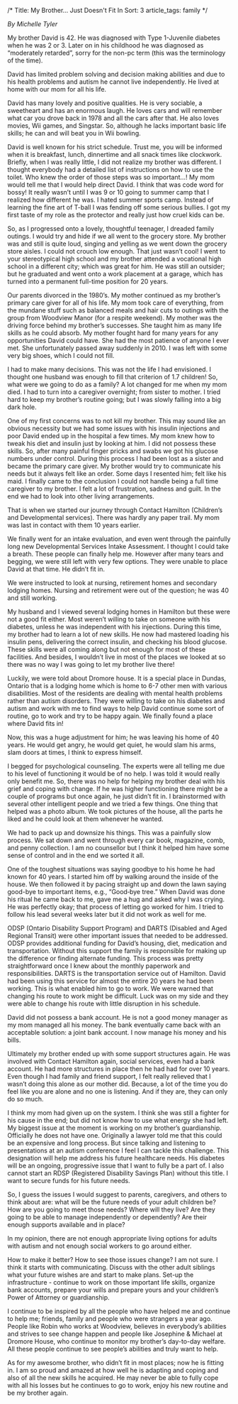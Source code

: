 /*
Title: My Brother... Just Doesn't Fit In
Sort: 3
article_tags: family
*/

*By Michelle Tyler*

My brother David is 42. He was diagnosed with Type 1-Juvenile diabetes when he was 2 or 3. Later on in his childhood he was diagnosed as “moderately retarded”, sorry for the non-pc term (this was the terminology of the time).

David has limited problem solving and decision making abilities and due to his health problems and autism he cannot live independently. He lived at home with our mom for all his life.

David has many lovely and positive qualities. He is very sociable, a sweetheart and has an enormous laugh. He loves cars and will remember what car you drove back in 1978 and all the cars after that. He also loves movies, Wii games, and Singstar. So, although he lacks important basic life skills; he can and will beat you in Wii bowling.

David is well known for his strict schedule. Trust me, you will be informed when it is breakfast, lunch, dinnertime and all snack times like clockwork. Briefly, when I was really little, I did not realize my brother was different. I thought everybody had a detailed list of instructions on how to use the toilet. Who knew the order of those steps was so important…! My mom would tell me that I would help direct David. I think that was code word for bossy! It really wasn’t until I was 9 or 10 going to summer camp that I realized how different he was. I hated summer sports camp. Instead of learning the fine art of T-ball I was fending off some serious bullies. I got my first taste of my role as the protector and really just how cruel kids can be.

So, as I progressed onto a lovely, thoughtful teenager, I dreaded family outings. I would try and hide if we all went to the grocery store. My brother was and still is quite loud, singing and yelling as we went down the grocery store aisles. I could not crouch low enough. That just wasn’t cool! I went to your stereotypical high school and my brother attended a vocational high school in a different city; which was great for him. He was still an outsider; but he graduated and went onto a work placement at a garage, which has turned into a permanent full-time position for 20 years.

Our parents divorced in the 1980’s. My mother continued as my brother’s primary care giver for all of his life. My mom took care of everything, from the mundane stuff such as balanced meals and hair cuts to outings with the group from Woodview Manor (for a respite weekend). My mother was the driving force behind my brother’s successes. She taught him as many life skills as he could absorb. My mother fought hard for many years for any opportunities David could have. She had the most patience of anyone I ever met. She unfortunately passed away suddenly in 2010. I was left with some very big shoes, which I could not fill.

I had to make many decisions. This was not the life I had envisioned. I thought one husband was enough to fill that criterion of 1.7 children! So, what were we going to do as a family? A lot changed for me when my mom died. I had to turn into a caregiver overnight; from sister to mother. I tried hard to keep my brother’s routine going; but I was slowly falling into a big dark hole.

One of my first concerns was to not kill my brother. This may sound like an obvious necessity but we had some issues with his insulin injections and poor David ended up in the hospital a few times. My mom knew how to tweak his diet and insulin just by looking at him. I did not possess these skills. So, after many painful finger pricks and swabs we got his glucose numbers under control. During this process I had been lost as a sister and became the primary care giver. My brother would try to communicate his needs but it always felt like an order. Some days I resented him; felt like his maid. I finally came to the conclusion I could not handle being a full time caregiver to my brother. I felt a lot of frustration, sadness and guilt. In the end we had to look into other living arrangements.

That is when we started our journey through Contact Hamilton (Children’s and Developmental services). There was hardly any paper trail. My mom was last in contact with them 10 years earlier.

We finally went for an intake evaluation, and even went through the painfully long new Developmental Services Intake Assessment. I thought I could take a breath. These people can finally help me. However after many tears and begging, we were still left with very few options. They were unable to place David at that time. He didn’t fit in.

We were instructed to look at nursing, retirement homes and secondary lodging homes. Nursing and retirement were out of the question; he was 40 and still working.

My husband and I viewed several lodging homes in Hamilton but these were not a good fit either. Most weren’t willing to take on someone with his diabetes, unless he was independent with his injections. During this time, my brother had to learn a lot of new skills. He now had mastered loading his insulin pens, delivering the correct insulin, and checking his blood glucose. These skills were all coming along but not enough for most of these facilities. And besides, I wouldn’t live in most of the places we looked at so there was no way I was going to let my brother live there!

Luckily, we were told about Dromore house. It is a special place in Dundas, Ontario that is a lodging home which is home to 6-7 other men with various disabilities. Most of the residents are dealing with mental health problems rather than autism disorders. They were willing to take on his diabetes and autism and work with me to find ways to help David continue some sort of routine, go to work and try to be happy again. We finally found a place where David fits in!

Now, this was a huge adjustment for him; he was leaving his home of 40 years. He would get angry, he would get quiet, he would slam his arms, slam doors at times, I think to express himself.

I begged for psychological counseling. The experts were all telling me due to his level of functioning it would be of no help. I was told it would really only benefit me. So, there was no help for helping my brother deal with his grief and coping with change. If he was higher functioning there might be a couple of programs but once again, he just didn’t fit in. I brainstormed with several other intelligent people and we tried a few things. One thing that helped was a photo album. We took pictures of the house, all the parts he liked and he could look at them whenever he wanted.

We had to pack up and downsize his things. This was a painfully slow process. We sat down and went through every car book, magazine, comb, and penny collection. I am no counsellor but I think it helped him have some sense of control and in the end we sorted it all.

One of the toughest situations was saying goodbye to his home he had known for 40 years. I started him off by walking around the inside of the house. We then followed it by pacing straight up and down the lawn saying good-bye to important items, e.g., “Good‑bye tree.” When David was done his ritual he came back to me, gave me a hug and asked why I was crying. He was perfectly okay; that process of letting go worked for him. I tried to follow his lead several weeks later but it did not work as well for me.

ODSP (Ontario Disability Support Program) and DARTS (Disabled and Aged Regional Transit) were other important issues that needed to be addressed. ODSP provides additional funding for David’s housing, diet, medication and transportation. Without this support the family is responsible for making up the difference or finding alternate funding. This process was pretty straightforward once I knew about the monthly paperwork and responsibilities.  DARTS is the transportation service out of Hamilton. David had been using this service for almost the entire 20 years he had been working. This is what enabled him to go to work. We were warned that changing his route to work might be difficult. Luck was on my side and they were able to change his route with little disruption in his schedule.

David did not possess a bank account. He is not a good money manager as my mom managed all his money. The bank eventually came back with an acceptable solution: a joint bank account. I now manage his money and his bills.

Ultimately my brother ended up with some support structures again. He was involved with Contact Hamilton again, social services, even had a bank account. He had more structures in place then he had had for over 10 years. Even though I had family and friend support, I felt really relieved that I wasn’t doing this alone as our mother did. Because, a lot of the time you do feel like you are alone and no one is listening. And if they are, they can only do so much.

I think my mom had given up on the system. I think she was still a fighter for his cause in the end; but did not know how to use what energy she had left. My biggest issue at the moment is working on my brother’s guardianship. Officially he does not have one. Originally a lawyer told me that this could be an expensive and long process. But since talking and listening to presentations at an autism conference I feel I can tackle this challenge. This designation will help me address his future healthcare needs. His diabetes will be an ongoing, progressive issue that I want to fully be a part of. I also cannot start an RDSP (Registered Disability Savings Plan) without this title. I want to secure funds for his future needs.

So, I guess the issues I would suggest to parents, caregivers, and others to think about are: what will be the future needs of your adult children be? How are you going to meet those needs? Where will they live? Are they going to be able to manage independently or dependently? Are their enough supports available and in place?

In my opinion, there are not enough appropriate living options for adults with autism and not enough social workers to go around either.

How to make it better? How to see those issues change? I am not sure. I think it starts with communicating. Discuss with the other adult siblings what your future wishes are and start to make plans. Set-up the infrastructure - continue to work on those important life skills, organize bank accounts, prepare your wills and prepare yours and your children’s Power of Attorney or guardianship.

I continue to be inspired by all the people who have helped me and continue to help me; friends, family and people who were strangers a year ago. People like Robin who works at Woodview, believes in everybody’s abilities and strives to see change happen and people like Josephine & Michael at Dromore House, who continue to monitor my brother’s day-to-day welfare. All these people continue to see people’s abilities and truly want to help.

As for my awesome brother, who didn’t fit in most places; now he is fitting in. I am so proud and amazed at how well he is adapting and coping and also of all the new skills he acquired. He may never be able to fully cope with all his losses but he continues to go to work, enjoy his new routine and be my brother again.
